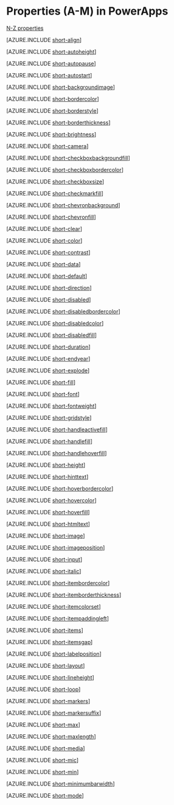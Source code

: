 <properties
   pageTitle="Properties (A-M) | Microsoft PowerApps"
   description="In PowerApps, you can use the properties that this topic describes."
   services=""
   suite="powerapps"
   documentationCenter="na"
   authors="aftowen"
   manager="erikre"
   editor=""
   tags=""/>
<tags
   ms.service="powerapps"
   ms.devlang="na"
   ms.topic="reference"
   ms.tgt_pltfrm="na"
   ms.workload="na"
   ms.date="02/25/2016"
   ms.author="anneta"/>

# Properties (A-M) in PowerApps #

[N-Z properties](reference-properties2.md)

[AZURE.INCLUDE [short-align](../includes/short-align.md)]

[AZURE.INCLUDE [short-autoheight](../includes/short-autoheight.md)]

[AZURE.INCLUDE [short-autopause](../includes/short-autopause.md)]

[AZURE.INCLUDE [short-autostart](../includes/short-autostart.md)]

[AZURE.INCLUDE [short-backgroundimage](../includes/short-backgroundimage.md)]

[AZURE.INCLUDE [short-bordercolor](../includes/short-bordercolor.md)]

[AZURE.INCLUDE [short-borderstyle](../includes/short-borderstyle.md)]

[AZURE.INCLUDE [short-borderthickness](../includes/short-borderthickness.md)]

[AZURE.INCLUDE [short-brightness](../includes/short-brightness.md)]

[AZURE.INCLUDE [short-camera](../includes/short-camera.md)]

[AZURE.INCLUDE [short-checkboxbackgroundfill](../includes/short-checkboxbackgroundfill.md)]

[AZURE.INCLUDE [short-checkboxbordercolor](../includes/short-checkboxbordercolor.md)]

[AZURE.INCLUDE [short-checkboxsize](../includes/short-checkboxsize.md)]

[AZURE.INCLUDE [short-checkmarkfill](../includes/short-checkmarkfill.md)]

[AZURE.INCLUDE [short-chevronbackground](../includes/short-chevronbackground.md)]

[AZURE.INCLUDE [short-chevronfill](../includes/short-chevronfill.md)]

[AZURE.INCLUDE [short-clear](../includes/short-clear.md)]

[AZURE.INCLUDE [short-color](../includes/short-color.md)]

[AZURE.INCLUDE [short-contrast](../includes/short-contrast.md)]

[AZURE.INCLUDE [short-data](../includes/short-data.md)]

[AZURE.INCLUDE [short-default](../includes/short-default.md)]

[AZURE.INCLUDE [short-direction](../includes/short-direction.md)]

[AZURE.INCLUDE [short-disabled](../includes/short-disabled.md)]

[AZURE.INCLUDE [short-disabledbordercolor](../includes/short-disabledbordercolor.md)]

[AZURE.INCLUDE [short-disabledcolor](../includes/short-disabledcolor.md)]

[AZURE.INCLUDE [short-disabledfill](../includes/short-disabledfill.md)]

[AZURE.INCLUDE [short-duration](../includes/short-duration.md)]

[AZURE.INCLUDE [short-endyear](../includes/short-endyear.md)]

[AZURE.INCLUDE [short-explode](../includes/short-explode.md)]

[AZURE.INCLUDE [short-fill](../includes/short-fill.md)]

[AZURE.INCLUDE [short-font](../includes/short-font.md)]

[AZURE.INCLUDE [short-fontweight](../includes/short-fontweight.md)]

[AZURE.INCLUDE [short-gridstyle](../includes/short-gridstyle.md)]

[AZURE.INCLUDE [short-handleactivefill](../includes/short-handleactivefill.md)]

[AZURE.INCLUDE [short-handlefill](../includes/short-handlefill.md)]

[AZURE.INCLUDE [short-handlehoverfill](../includes/short-handlehoverfill.md)]

[AZURE.INCLUDE [short-height](../includes/short-height.md)]

[AZURE.INCLUDE [short-hinttext](../includes/short-hinttext.md)]

[AZURE.INCLUDE [short-hoverbordercolor](../includes/short-hoverbordercolor.md)]

[AZURE.INCLUDE [short-hovercolor](../includes/short-hovercolor.md)]

[AZURE.INCLUDE [short-hoverfill](../includes/short-hoverfill.md)]

[AZURE.INCLUDE [short-htmltext](../includes/short-htmltext.md)]

[AZURE.INCLUDE [short-image](../includes/short-image.md)]

[AZURE.INCLUDE [short-imageposition](../includes/short-imageposition.md)]

[AZURE.INCLUDE [short-input](../includes/short-input.md)]

[AZURE.INCLUDE [short-italic](../includes/short-italic.md)]

[AZURE.INCLUDE [short-itembordercolor](../includes/short-itembordercolor.md)]

[AZURE.INCLUDE [short-itemborderthickness](../includes/short-itemborderthickness.md)]

[AZURE.INCLUDE [short-itemcolorset](../includes/short-itemcolorset.md)]

[AZURE.INCLUDE [short-itempaddingleft](../includes/short-itempaddingleft.md)]

[AZURE.INCLUDE [short-items](../includes/short-items.md)]

[AZURE.INCLUDE [short-itemsgap](../includes/short-itemsgap.md)]

[AZURE.INCLUDE [short-labelposition](../includes/short-labelposition.md)]

[AZURE.INCLUDE [short-layout](../includes/short-layout.md)]

[AZURE.INCLUDE [short-lineheight](../includes/short-lineheight.md)]

[AZURE.INCLUDE [short-loop](../includes/short-loop.md)]

[AZURE.INCLUDE [short-markers](../includes/short-markers.md)]

[AZURE.INCLUDE [short-markersuffix](../includes/short-markersuffix.md)]

[AZURE.INCLUDE [short-max](../includes/short-max.md)]

[AZURE.INCLUDE [short-maxlength](../includes/short-maxlength.md)]

[AZURE.INCLUDE [short-media](../includes/short-media.md)]

[AZURE.INCLUDE [short-mic](../includes/short-mic.md)]

[AZURE.INCLUDE [short-min](../includes/short-min.md)]

[AZURE.INCLUDE [short-minimumbarwidth](../includes/short-minimumbarwidth.md)]

[AZURE.INCLUDE [short-mode](../includes/short-mode.md)]
